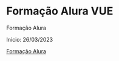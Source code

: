 # Formação Alura VUE


Formação Alura

Inicio: 26/03/2023

[Formação Alura](https://cursos.alura.com.br/formacao-vuejs3)
